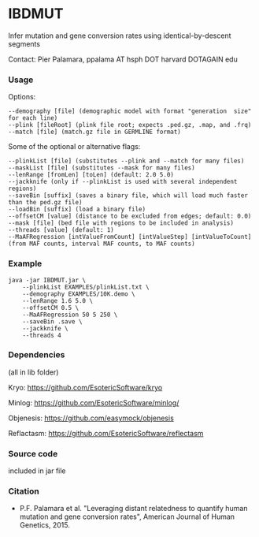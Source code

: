 # IBDMUT
Infer mutation and gene conversion rates using identical-by-descent segments

Contact: Pier Palamara, ppalama AT hsph DOT harvard DOTAGAIN edu

### Usage

Options:

    --demography [file] (demographic model with format "generation	size" for each line)
    --plink [fileRoot] (plink file root; expects .ped.gz, .map, and .frq)
    --match [file] (match.gz file in GERMLINE format)
	
Some of the optional or alternative flags:

    --plinkList [file] (substitutes --plink and --match for many files)
    --maskList [file] (substitutes --mask for many files)
    --lenRange [fromLen] [toLen] (default: 2.0 5.0)
    --jackknife (only if --plinkList is used with several independent regions)
    --saveBin [suffix] (saves a binary file, which will load much faster than the ped.gz file)
    --loadBin [suffix] (load a binary file)
    --offsetCM [value] (distance to be excluded from edges; default: 0.0)
    --mask [file] (bed file with regions to be included in analysis)
    --threads [value] (default: 1)
    --MaAFRegression [intValueFromCount] [intValueStep] [intValueToCount] (from MAF counts, interval MAF counts, to MAF counts)

### Example

    java -jar IBDMUT.jar \
    	--plinkList EXAMPLES/plinkList.txt \
    	--demography EXAMPLES/10K.demo \
    	--lenRange 1.6 5.0 \
    	--offsetCM 0.5 \
    	--MaAFRegression 50 5 250 \
    	--saveBin .save \
    	--jackknife \
    	--threads 4

### Dependencies

(all in lib folder)

Kryo: https://github.com/EsotericSoftware/kryo

Minlog: https://github.com/EsotericSoftware/minlog/

Objenesis: https://github.com/easymock/objenesis

Reflactasm: https://github.com/EsotericSoftware/reflectasm

### Source code

included in jar file

### Citation

- P.F. Palamara et al. "Leveraging distant relatedness to quantify human mutation and gene conversion rates", American Journal of Human Genetics, 2015.

